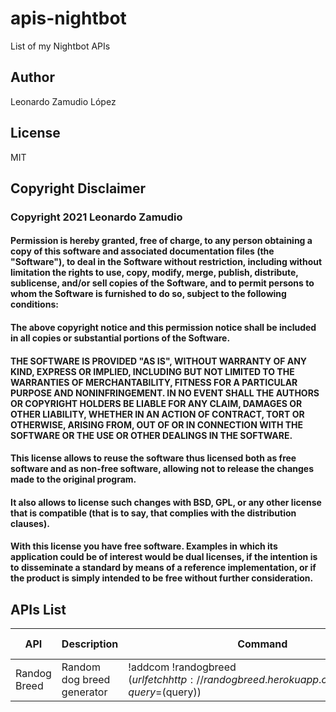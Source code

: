 # apis-nightbot
List of my Nightbot APIs

## Author
Leonardo Zamudio López

## License
MIT

## Copyright Disclaimer

### Copyright 2021 Leonardo Zamudio

#### Permission is hereby granted, free of charge, to any person obtaining a copy of this software and associated documentation files (the "Software"), to deal in the Software without restriction, including without limitation the rights to use, copy, modify, merge, publish, distribute, sublicense, and/or sell copies of the Software, and to permit persons to whom the Software is furnished to do so, subject to the following conditions:

#### The above copyright notice and this permission notice shall be included in all copies or substantial portions of the Software.

#### THE SOFTWARE IS PROVIDED "AS IS", WITHOUT WARRANTY OF ANY KIND, EXPRESS OR IMPLIED, INCLUDING BUT NOT LIMITED TO THE WARRANTIES OF MERCHANTABILITY, FITNESS FOR A PARTICULAR PURPOSE AND NONINFRINGEMENT. IN NO EVENT SHALL THE AUTHORS OR COPYRIGHT HOLDERS BE LIABLE FOR ANY CLAIM, DAMAGES OR OTHER LIABILITY, WHETHER IN AN ACTION OF CONTRACT, TORT OR OTHERWISE, ARISING FROM, OUT OF OR IN CONNECTION WITH THE SOFTWARE OR THE USE OR OTHER DEALINGS IN THE SOFTWARE.

#### This license allows to reuse the software thus licensed both as free software and as non-free software, allowing not to release the changes made to the original program.

#### It also allows to license such changes with BSD, GPL, or any other license that is compatible (that is to say, that complies with the distribution clauses).

#### With this license you have free software. Examples in which its application could be of interest would be dual licenses, if the intention is to disseminate a standard by means of a reference implementation, or if the product is simply intended to be free without further consideration.

## APIs List
API | Description | Command | Additional queries | Source Code
--- | ----------- | ------- | ------------------ | -----------
Randog Breed | Random dog breed generator | !addcom !randogbreed $(urlfetch http://randogbreed.herokuapp.com/index.php?query=$(query)) | credits | https://github.com/leonardo-zamudio-lopez/apis-nightbot/blob/master/randogbreed.php
